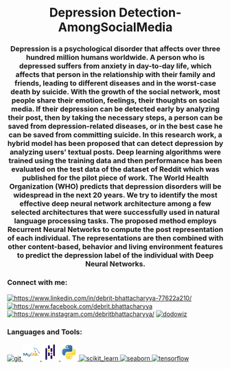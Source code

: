 <h1 align="center">Depression Detection- AmongSocialMedia</h1>
<h3 align="center">Depression is a psychological disorder that affects over three hundred million humans worldwide. A person who is depressed suffers from anxiety in day-to-day life, which affects that person in the relationship with their family and friends, leading to different diseases and in the worst-case death by suicide. With the growth of the social network, most people share their emotion, feelings, their thoughts on social media. If their depression can be detected early by analyzing their post, then by taking the necessary steps, a person can be saved from depression-related diseases, or in the best case he can be saved from committing suicide. In this research work, a hybrid model has been proposed that can detect depression by analyzing users’ textual posts. Deep learning algorithms were trained using the training data and then performance has been evaluated on the test data of the dataset of Reddit which was published for the pilot piece of work. The World Health Organization (WHO) predicts that depression disorders will be widespread in the next 20 years. We try to identify the most effective deep neural network architecture among a few selected architectures that were successfully used in natural language processing tasks. The proposed method employs Recurrent Neural Networks to compute the post representation of each individual. The representations are then combined with other content-based, behavior and living environment features to predict the depression label of the individual with Deep Neural Networks.</h3>

<h3 align="left">Connect with me:</h3>
<p align="left">
<a href="https://linkedin.com/in/https://www.linkedin.com/in/debrit-bhattacharyya-77622a210/" target="blank"><img align="center" src="https://raw.githubusercontent.com/rahuldkjain/github-profile-readme-generator/master/src/images/icons/Social/linked-in-alt.svg" alt="https://www.linkedin.com/in/debrit-bhattacharyya-77622a210/" height="30" width="40" /></a>
<a href="https://fb.com/https://www.facebook.com/debrit.bhattacharyya" target="blank"><img align="center" src="https://raw.githubusercontent.com/rahuldkjain/github-profile-readme-generator/master/src/images/icons/Social/facebook.svg" alt="https://www.facebook.com/debrit.bhattacharyya" height="30" width="40" /></a>
<a href="https://instagram.com/https://www.instagram.com/debritbhattacharyya/" target="blank"><img align="center" src="https://raw.githubusercontent.com/rahuldkjain/github-profile-readme-generator/master/src/images/icons/Social/instagram.svg" alt="https://www.instagram.com/debritbhattacharyya/" height="30" width="40" /></a>
<a href="https://www.hackerrank.com/dodowiz" target="blank"><img align="center" src="https://raw.githubusercontent.com/rahuldkjain/github-profile-readme-generator/master/src/images/icons/Social/hackerrank.svg" alt="dodowiz" height="30" width="40" /></a>
</p>

<h3 align="left">Languages and Tools:</h3>
<p align="left"> <a href="https://git-scm.com/" target="_blank" rel="noreferrer"> <img src="https://www.vectorlogo.zone/logos/git-scm/git-scm-icon.svg" alt="git" width="40" height="40"/> </a> <a href="https://www.mysql.com/" target="_blank" rel="noreferrer"> <img src="https://raw.githubusercontent.com/devicons/devicon/master/icons/mysql/mysql-original-wordmark.svg" alt="mysql" width="40" height="40"/> </a> <a href="https://pandas.pydata.org/" target="_blank" rel="noreferrer"> <img src="https://raw.githubusercontent.com/devicons/devicon/2ae2a900d2f041da66e950e4d48052658d850630/icons/pandas/pandas-original.svg" alt="pandas" width="40" height="40"/> </a> <a href="https://www.python.org" target="_blank" rel="noreferrer"> <img src="https://raw.githubusercontent.com/devicons/devicon/master/icons/python/python-original.svg" alt="python" width="40" height="40"/> </a> <a href="https://scikit-learn.org/" target="_blank" rel="noreferrer"> <img src="https://upload.wikimedia.org/wikipedia/commons/0/05/Scikit_learn_logo_small.svg" alt="scikit_learn" width="40" height="40"/> </a> <a href="https://seaborn.pydata.org/" target="_blank" rel="noreferrer"> <img src="https://seaborn.pydata.org/_images/logo-mark-lightbg.svg" alt="seaborn" width="40" height="40"/> </a> <a href="https://www.tensorflow.org" target="_blank" rel="noreferrer"> <img src="https://www.vectorlogo.zone/logos/tensorflow/tensorflow-icon.svg" alt="tensorflow" width="40" height="40"/> </a> </p>
